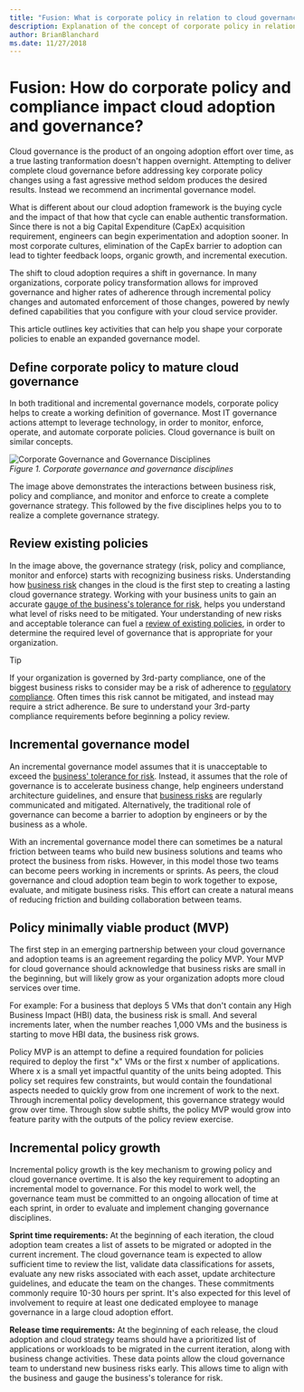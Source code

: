 ```yaml
---
title: "Fusion: What is corporate policy in relation to cloud governance"
description: Explanation of the concept of corporate policy in relation to cloud governance
author: BrianBlanchard
ms.date: 11/27/2018
---
```


# Fusion: How do corporate policy and compliance impact cloud adoption and governance?

Cloud governance is the product of an ongoing adoption effort over time, as a true lasting tranformation doesn't happen overnight. Attempting to deliver complete cloud governance before addressing key corporate policy changes using a fast agressive method seldom produces the desired results. Instead we recommend an incrimental governance model. 

What is different about our cloud adoption framework is the buying cycle and the impact of that how that cycle can enable authentic transformation. Since there is not a big Capital Expenditure (CapEx) acquisition requirement, engineers can begin experimentation and adoption sooner. In most corporate cultures, elimination of the CapEx barrier to adoption can lead to tighter feedback loops, organic growth, and incremental execution.

The shift to cloud adoption requires a shift in governance. In many organizations, corporate policy transformation allows for improved governance and higher rates of adherence through incremental policy changes and automated enforcement of those changes, powered by newly defined capabilities that you configure with your cloud service provider. 

This article outlines key activities that can help you shape your corporate policies to enable an expanded governance model.

## Define corporate policy to mature cloud governance

In both traditional and incremental governance models, corporate policy helps to create a working definition of governance. Most IT governance actions attempt to leverage technology, in order to monitor, enforce, operate, and automate corporate policies. Cloud governance is built on similar concepts.

![Corporate Governance and Governance Disciplines](../_images/operational-transformation-govern.png)<br>
*Figure 1. Corporate governance and governance disciplines*

The image above demonstrates the interactions between business risk, policy and compliance, and monitor and enforce to create a complete governance strategy. This followed by the five disciplines helps you to to realize a complete governance strategy.

## Review existing policies

In the image above, the governance strategy (risk, policy and compliance, monitor and enforce) starts with recognizing business risks. Understanding how [business risk](understanding-business-risk.md) changes in the cloud is the first step to creating a lasting cloud governance strategy. Working with your business units to gain an accurate [gauge of the business's tolerance for risk](../../business-strategy/risk-tolerance.md), helps you understand what level of risks need to be mitigated. Your understanding of new risks and acceptable tolerance can fuel a [review of existing policies](what-is-a-cloud-policy-review.md), in order to determine the required level of governance that is appropriate for your organization.

> [!TIP]
> If your organization is governed by 3rd-party compliance, one of the biggest business risks to consider may be a risk of adherence to [regulatory compliance](what-is-regulatory-compliance.md). Often times this risk cannot be mitigated, and instead may require a strict adherence. Be sure to understand your 3rd-party compliance requirements before beginning a policy review.

## Incremental governance model

An incremental governance model assumes that it is unacceptable to exceed the [business' tolerance for risk](../../business-strategy/risk-tolerance.md). Instead, it assumes that the role of governance is to accelerate business change, help engineers understand architecture guidelines, and ensure that [business risks](understanding-business-risk.md) are regularly communicated and mitigated. Alternatively, the traditional role of governance can become a barrier to adoption by engineers or by the business as a whole.

With an incremental governance model there can sometimes be a natural friction between teams who build new business solutions and teams who protect the business from risks. However, in this model those two teams can become peers working in increments or sprints. As peers, the cloud governance and cloud adoption team begin to work together to expose, evaluate, and mitigate business risks. This effort can create a natural means of reducing friction and building collaboration between teams.

## Policy minimally viable product (MVP)

The first step in an emerging partnership between your cloud governance and adoption teams is an agreement regarding the policy MVP. Your MVP for cloud governance should acknowledge that business risks are small in the beginning, but will likely grow as your organization adopts more cloud services over time.

For example: For a business that deploys 5 VMs that don't contain any High Business Impact (HBI) data, the business risk is small. And several increments later, when the number reaches 1,000 VMs and the business is starting to move HBI data, the business risk grows.

Policy MVP is an attempt to define a required foundation for policies required to deploy the first "x" VMs or the first x number of applications. Where x is a small yet impactful quantity of the units being adopted. This policy set requires few constraints, but would contain the foundational aspects needed to quickly grow from one increment of work to the next. Through incremental policy development, this governance strategy would grow over time. Through slow subtle shifts, the policy MVP would grow into feature parity with the outputs of the policy review exercise.

## Incremental policy growth

Incremental policy growth is the key mechanism to growing policy and cloud governance overtime. It is also the key requirement to adopting an incremental model to governance. For this model to work well, the governance team must be committed to an ongoing allocation of time at each sprint, in order to evaluate and implement changing governance disciplines.

**Sprint time requirements:** At the beginning of each iteration, the cloud adoption team creates a list of assets to be migrated or adopted in the current increment. The cloud governance team is expected to allow sufficient time to review the list, validate data classifications for assets, evaluate any new risks associated with each asset, update architecture guidelines, and educate the team on the changes. These commitments commonly require 10-30 hours per sprint. It's also expected for this level of involvement to require at least one dedicated employee to manage governance in a large cloud adoption effort.

**Release time requirements:** At the beginning of each release, the cloud adoption and cloud strategy teams should have a prioritized list of applications or workloads to be migrated in the current iteration, along with business change activities. These data points allow the cloud governance team to understand new business risks early. This allows time to align with the business and gauge the business's tolerance for risk.
